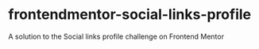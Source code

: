 # frontendmentor-social-links-profile
A solution to the Social links profile challenge on Frontend Mentor

